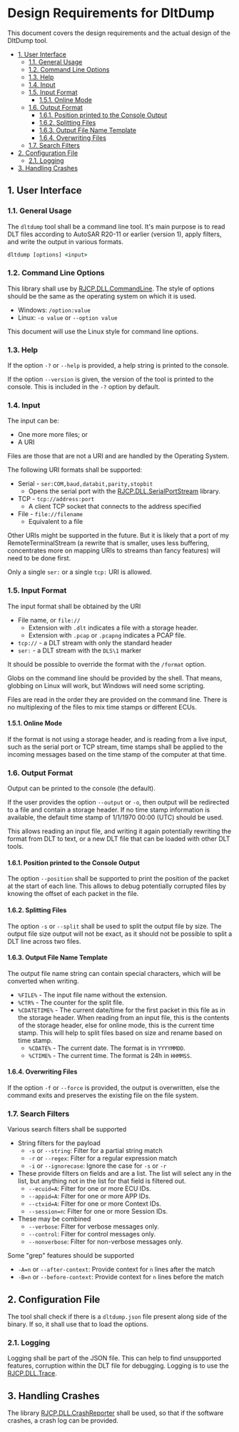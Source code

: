 # Design Requirements for DltDump <!-- omit in toc -->

This document covers the design requirements and the actual design of the
DltDump tool.

- [1. User Interface](#1-user-interface)
  - [1.1. General Usage](#11-general-usage)
  - [1.2. Command Line Options](#12-command-line-options)
  - [1.3. Help](#13-help)
  - [1.4. Input](#14-input)
  - [1.5. Input Format](#15-input-format)
    - [1.5.1. Online Mode](#151-online-mode)
  - [1.6. Output Format](#16-output-format)
    - [1.6.1. Position printed to the Console Output](#161-position-printed-to-the-console-output)
    - [1.6.2. Splitting Files](#162-splitting-files)
    - [1.6.3. Output File Name Template](#163-output-file-name-template)
    - [1.6.4. Overwriting Files](#164-overwriting-files)
  - [1.7. Search Filters](#17-search-filters)
- [2. Configuration File](#2-configuration-file)
  - [2.1. Logging](#21-logging)
- [3. Handling Crashes](#3-handling-crashes)

## 1. User Interface

### 1.1. General Usage

The `dltdump` tool shall be a command line tool. It's main purpose is to read
DLT files according to AutoSAR R20-11 or earlier (version 1), apply filters, and
write the output in various formats.

```cmd
dltdump [options] <input>
```

### 1.2. Command Line Options

This library shall use by
[RJCP.DLL.CommandLine](https://github.com/jcurl/RJCP.DLL.CommandLine). The style
of options should be the same as the operating system on which it is used.

* Windows: `/option:value`
* Linux: `-o value` or `--option value`

This document will use the Linux style for command line options.

### 1.3. Help

If the option `-?` or `--help` is provided, a help string is printed to the
console.

If the option `--version` is given, the version of the tool is printed to the
console. This is included in the `-?` option by default.

### 1.4. Input

The input can be:

* One more more files; or
* A URI

Files are those that are not a URI and are handled by the Operating System.

The following URI formats shall be supported:

* Serial - `ser:COM,baud,databit,parity,stopbit`
  * Opens the serial port with the
    [RJCP.DLL.SerialPortStream](https://github.com/jcurl/RJCP.DLL.SerialPortStream)
    library.
* TCP - `tcp://address:port`
  * A client TCP socket that connects to the address specified
* File - `file://filename`
  * Equivalent to a file

Other URIs might be supported in the future. But it is likely that a port of my
RemoteTerminalStream (a rewrite that is smaller, uses less buffering,
concentrates more on mapping URIs to streams than fancy features) will need to
be done first.

Only a single `ser:` or a single `tcp:` URI is allowed.

### 1.5. Input Format

The input format shall be obtained by the URI

* File name, or `file://`
  * Extension with `.dlt` indicates a file with a storage header.
  * Extension with `.pcap` or `.pcapng` indicates a PCAP file.
* `tcp://` - a DLT stream with only the standard header
* `ser:` - a DLT stream with the `DLS\1` marker

It should be possible to override the format with the `/format` option.

Globs on the command line should be provided by the shell. That means, globbing
on Linux will work, but Windows will need some scripting.

Files are read in the order they are provided on the command line. There is no
multiplexing of the files to mix time stamps or different ECUs.

#### 1.5.1. Online Mode

If the format is not using a storage header, and is reading from a live input,
such as the serial port or TCP stream, time stamps shall be applied to the
incoming messages based on the time stamp of the computer at that time.

### 1.6. Output Format

Output can be printed to the console (the default).

If the user provides the option `--output` or `-o`, then output will be
redirected to a file and contain a storage header. If no time stamp information
is available, the default time stamp of 1/1/1970 00:00 (UTC) should be used.

This allows reading an input file, and writing it again potentially rewriting
the format from DLT to text, or a new DLT file that can be loaded with other DLT
tools.

#### 1.6.1. Position printed to the Console Output

The option `--position` shall be supported to print the position of the packet
at the start of each line. This allows to debug potentially corrupted files by
knowing the offset of each packet in the file.

#### 1.6.2. Splitting Files

The option `-s` or `--split` shall be used to split the output file by size. The
output file size output will not be exact, as it should not be possible to split
a DLT line across two files.

#### 1.6.3. Output File Name Template

The output file name string can contain special characters, which will be
converted when writing.

* `%FILE%` - The input file name without the extension.
* `%CTR%` - The counter for the split file.
* `%CDATETIME%` - The current date/time for the first packet in this file as in
  the storage header. When reading from an input file, this is the contents of
  the storage header, else for online mode, this is the current time stamp. This
  will help to split files based on size and rename based on time stamp.
  * `%CDATE%` - The current date. The format is in `YYYYMMDD`.
  * `%CTIME%` - The current time. The format is 24h in `HHMMSS`.

#### 1.6.4. Overwriting Files

If the option `-f` or `--force` is provided, the output is overwritten, else the
command exits and preserves the existing file on the file system.

### 1.7. Search Filters

Various search filters shall be supported

* String filters for the payload
  * `-s` or `--string`: Filter for a partial string match
  * `-r` or `--regex`: Filter for a regular expression match
  * `-i` or `--ignorecase`: Ignore the case for `-s` or `-r`
* These provide filters on fields and are a list. The list will select any in
  the list, but anything not in the list for that field is filtered out.
  * `--ecuid=A`: Filter for one or more ECU IDs.
  * `--appid=A`: Filter for one or more APP IDs.
  * `--ctxid=A`: Filter for one or more Context IDs.
  * `--session=n`: Filter for one or more Session IDs.
* These may be combined
  * `--verbose`: Filter for verbose messages only.
  * `--control`: Filter for control messages only.
  * `--nonverbose`: Filter for non-verbose messages only.

Some "grep" features should be supported

* `-A=n` or `--after-context`: Provide context for `n` lines after the match
* `-B=n` or `--before-context`: Provide context for `n` lines before the match

## 2. Configuration File

The tool shall check if there is a `dltdump.json` file present along side of the
binary. If so, it shall use that to load the options.

### 2.1. Logging

Logging shall be part of the JSON file. This can help to find unsupported
features, corruption within the DLT file for debugging. Logging is to use the
[RJCP.DLL.Trace](https://github.com/jcurl/RJCP.DLL.Trace).

## 3. Handling Crashes

The library
[RJCP.DLL.CrashReporter](https://github.com/jcurl/RJCP.DLL.CrashReporter) shall
be used, so that if the software crashes, a crash log can be provided.
